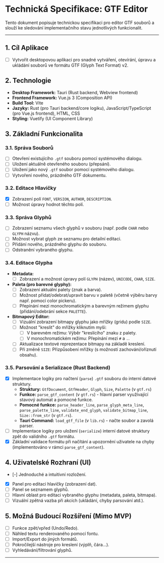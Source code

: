 # Technická Specifikace: GTF Editor

Tento dokument popisuje technickou specifikaci pro editor GTF souborů a slouží ke sledování implementačního stavu jednotlivých funkcionalit.

---

## 1. Cíl Aplikace

- [ ] Vytvořit desktopovou aplikaci pro snadné vytváření, otevírání, úpravu a ukládání souborů ve formátu GTF (Glyph Text Format) v2.

## 2. Technologie

- **Desktop Framework:** Tauri (Rust backend, Webview frontend)
- **Frontend Framework:** Vue.js 3 (Composition API)
- **Build Tool:** Vite
- **Jazyky:** Rust (pro Tauri backend/core logiku), JavaScript/TypeScript (pro Vue.js frontend), HTML, CSS
- **Styling:** Vuetify (UI Component Library)

## 3. Základní Funkcionalita

### 3.1. Správa Souborů
- [ ] Otevření existujícího `.gtf` souboru pomocí systémového dialogu.
- [ ] Uložení aktuálně otevřeného souboru (přepsání).
- [ ] Uložení jako nový `.gtf` soubor pomocí systémového dialogu.
- [ ] Vytvoření nového, prázdného GTF dokumentu.

### 3.2. Editace Hlavičky
- [x] Zobrazení polí `FONT`, `VERSION`, `AUTHOR`, `DESCRIPTION`.
- [ ] Možnost úpravy hodnot těchto polí.

### 3.3. Správa Glyphů
- [ ] Zobrazení seznamu všech glyphů v souboru (např. podle `CHAR` nebo `GLYPH` názvu).
- [ ] Možnost vybrat glyph ze seznamu pro detailní editaci.
- [ ] Přidání nového, prázdného glyphu do souboru.
- [ ] Odstranění vybraného glyphu.

### 3.4. Editace Glypha
- **Metadata:**
    - [ ] Zobrazení a možnost úpravy polí `GLYPH` (název), `UNICODE`, `CHAR`, `SIZE`.
- **Paleta (pro barevné glyphy):**
    - [ ] Zobrazení aktuální palety (znak a barva).
    - [ ] Možnost přidat/odebrat/upravit barvu v paletě (včetně výběru barvy např. pomocí color pickeru).
    - [ ] Přepínání mezi monochromatickým a barevným režimem glyphu (přidání/odebrání sekce `PALETTE`).
- **Bitmapový Editor:**
    - [ ] Vizuální zobrazení bitmapy glyphu jako mřížky (gridu) podle `SIZE`.
    - [ ] Možnost "kreslit" do mřížky kliknutím myši:
        - [ ] V barevném režimu: Výběr "kreslícího" znaku z palety.
        - [ ] V monochromatickém režimu: Přepínání mezi `#` a `.`.
    - [ ] Aktualizace textové reprezentace bitmapy na základě kreslení.
    - [ ] Při změně `SIZE`: Přizpůsobení mřížky (s možností zachování/oříznutí obsahu).

### 3.5. Parsování a Serializace (Rust Backend)
- [x] Implementace logiky pro načtení (`parse`) `.gtf` souboru do interní datové struktury.
  - **Struktury:** `GtfDocument`, `GtfHeader`, `Glyph`, `Size`, `Palette` (v `gtf.rs`)
  - **Funkce:** `parse_gtf_content` (v `gtf.rs`) - hlavní parser využívající stavový automat a pomocné funkce.
  - **Pomocné funkce:** `parse_header_line`, `parse_glyph_meta_line`, `parse_palette_line`, `validate_end_glyph`, `validate_bitmap_line`, `Size::from_str` (v `gtf.rs`).
  - **Tauri Command:** `load_gtf_file` (v `lib.rs`) - načte soubor a zavolá parser.
- [ ] Implementace logiky pro uložení (`serialize`) interní datové struktury zpět do validního `.gtf` formátu.
- [x] Základní validace formátu při načítání a upozornění uživatele na chyby (implementováno v rámci `parse_gtf_content`).

## 4. Uživatelské Rozhraní (UI)
- [-] Jednoduché a intuitivní rozložení.
- [x] Panel pro editaci hlavičky (zobrazení dat).
- [ ] Panel se seznamem glyphů.
- [ ] Hlavní oblast pro editaci vybraného glyphu (metadata, paleta, bitmapa).
- [ ] Vizuální zpětná vazba při akcích (ukládání, chyby parsování atd.).

## 5. Možná Budoucí Rozšíření (Mimo MVP)
- [ ] Funkce zpět/vpřed (Undo/Redo).
- [ ] Náhled textu renderovaného pomocí fontu.
- [ ] Import/Export do jiných formátů.
- [ ] Pokročilejší nástroje pro kreslení (výplň, čára...).
- [ ] Vyhledávání/filtrování glyphů.

--- 